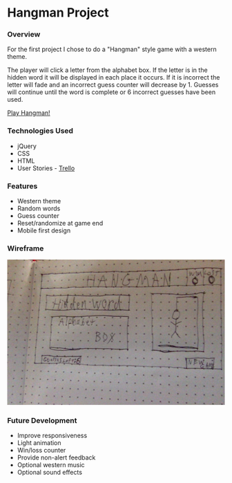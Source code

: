 # Hangman Project
### Overview

For the first project I chose to do a "Hangman" style game with a western theme.

The player will click a letter from the alphabet box. If the letter is in the hidden word it will be displayed in each place it occurs. If it is incorrect the letter will fade and an incorrect guess counter will decrease by 1. Guesses will continue until the word is complete or 6 incorrect guesses have been used.

[Play Hangman!](http://twmcdonaldhangman.bitballoon.com "Play Hangman!")

### Technologies Used

* jQuery
* CSS
* HTML
* User Stories - [Trello](https://trello.com/b/mAEvMb76/project-1 "Trello")

### Features
* Western theme
* Random words
* Guess counter
* Reset/randomize at game end
* Mobile first design

### Wireframe
![Hangman wireframe](hangman.jpg)

### Future Development
* Improve responsiveness
* Light animation
* Win/loss counter
* Provide non-alert feedback
* Optional western music
* Optional sound effects